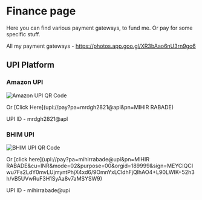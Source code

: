 # Finance page

Here you can find various payment gateways, to fund me. Or pay for some specific stuff.

All my payment gateways - https://photos.app.goo.gl/XR3bAao6nU3rn9go6

## UPI Platform

### Amazon UPI

![Amazon UPI QR Code](https://lh3.googleusercontent.com/pw/ACtC-3d1NdT4eg2x8eddnSrMtiYezYg6NfmbrGQ54u_Zq71LWnLnsD4UkgeKRtyz61MfXSf7INBEVNYIsJ0qhdCMUZnPGXISUsbt7qRVuli1Os62hOOp-K5EklvviPqFuWz5-0uO3YrO6Z-W3uhe2A28XvFbBQ=w723-h903-no?authuser=0)

Or [Click Here](upi://pay?pa=mrdgh2821@apl&pn=MIHIR RABADE)

UPI ID - mrdgh2821@apl

### BHIM UPI

![BHIM UPI QR Code](https://lh3.googleusercontent.com/pw/ACtC-3fkNJ8ViEFwIDokXHA8FP6Q77eKeAcDEYz0tx0Vc_1XNmsLA9ihp2y1wrhRab2cGWRDSfh7-Bk7iJGlTHKOMs-ACJzAvyd7VAs1AZQHj_jt0EkdRNNZLxBuGWRM70P6pRCkWABeAkNINAW7r8bl5GTHIw=w618-h617-no?authuser=0)

Or [click here](upi://pay?pa=mihirrabade@upi&pn=MIHIR RABADE&cu=INR&mode=02&purpose=00&orgid=189999&sign=MEYCIQCIwu7Fs2LdY0mvLUjmyntPhjX4xd6/9OmnYxLCldhFjQIhAO4+L90LWIK+52h3h/vB5UVwRuF3H1SyAa8v7aMSYSW9)

UPI ID - mihirrabade@upi
